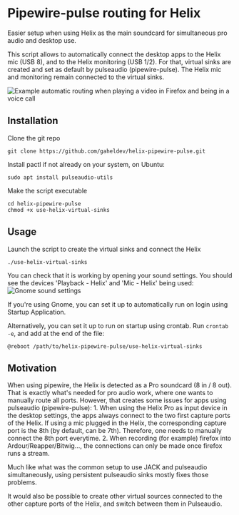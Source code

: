 # Pipewire-pulse routing for Helix

Easier setup when using Helix as the main soundcard for simultaneous pro audio 
and desktop use.

This script allows to automatically connect the desktop apps to the Helix mic
(USB 8), and to the Helix monitoring (USB 1/2). For that, virtual sinks are 
created and set as default by pulseaudio (pipewire-pulse). The Helix mic and 
monitoring remain connected to the virtual sinks.

![Example automatic routing when playing a video in Firefox and being in a voice call](routing.png)

## Installation
Clone the git repo
```
git clone https://github.com/gaheldev/helix-pipewire-pulse.git
```

Install pactl if not already on your system, on Ubuntu:
```
sudo apt install pulseaudio-utils
```

Make the script executable
```
cd helix-pipewire-pulse
chmod +x use-helix-virtual-sinks
```


## Usage
Launch the script to create the virtual sinks and connect the Helix
```
./use-helix-virtual-sinks
```

You can check that it is working by opening your sound settings. You should 
see the devices 'Playback - Helix' and 'Mic - Helix' being used:
![Gnome sound settings](gnome-settings.png)

If you're using Gnome, you can set it up to automatically run on login using 
Startup Application. 

Alternatively, you can set it up to run on startup using
crontab.
Run `crontab -e`, and add at the end of the file:
```
@reboot /path/to/helix-pipewire-pulse/use-helix-virtual-sinks
```


## Motivation
When using pipewire, the Helix is detected as a Pro soundcard (8 in / 8 out). 
That is exactly what's needed for pro audio work, where one wants to manually 
route all ports. However, that creates some issues for apps using pulseaudio
(pipewire-pulse):
    1. When using the Helix Pro as input device in the desktop settings, 
    the apps always connect to the two first capture ports of the Helix. 
    If using a mic plugged in the Helix, the corresponding capture port is the 
    8th (by default, can be 7th). Therefore, one needs to manually connect the 
    8th port everytime.
    2. When recording (for example) firefox into Ardour/Reapper/Bitwig..., the 
    connections can only be made once firefox runs a stream.

Much like what was the common setup to use JACK and pulseaudio simultaneously, 
using persistent pulseaudio sinks mostly fixes those problems.

It would also be possible to create other virtual sources connected to the other 
capture ports of the Helix, and switch between them in Pulseaudio. 

